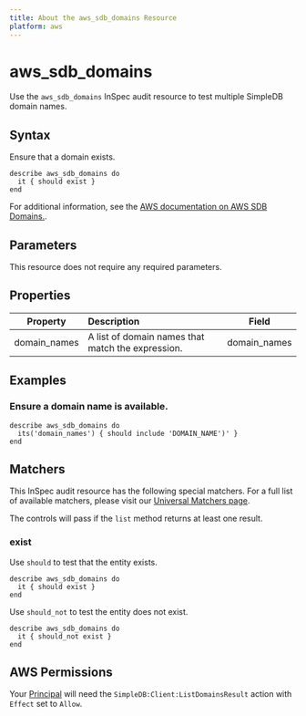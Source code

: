```yaml
---
title: About the aws_sdb_domains Resource
platform: aws
---
```


# aws_sdb_domains

Use the `aws_sdb_domains` InSpec audit resource to test multiple SimpleDB domain names.

## Syntax

Ensure that a domain exists.

    describe aws_sdb_domains do
      it { should exist }
    end

For additional information, see the [AWS documentation on AWS SDB Domains.](https://docs.aws.amazon.com/AWSCloudFormation/latest/UserGuide/aws-properties-simpledb.html).


## Parameters

This resource does not require any required parameters.

## Properties

| Property | Description | Field |
| :---: | :--- | :---: |
| domain_names | A list of domain names that match the expression. | domain_names |

## Examples

### Ensure a domain name is available.

    describe aws_sdb_domains do
      its('domain_names') { should include 'DOMAIN_NAME')' }
    end

## Matchers

This InSpec audit resource has the following special matchers. For a full list of available matchers, please visit our [Universal Matchers page](https://www.inspec.io/docs/reference/matchers/).

The controls will pass if the `list` method returns at least one result.

### exist

Use `should` to test that the entity exists.

    describe aws_sdb_domains do
      it { should exist }
    end

Use `should_not` to test the entity does not exist.

    describe aws_sdb_domains do
      it { should_not exist }
    end

## AWS Permissions

Your [Principal](https://docs.aws.amazon.com/IAM/latest/UserGuide/intro-structure.html#intro-structure-principal) will need the `SimpleDB:Client:ListDomainsResult` action with `Effect` set to `Allow`.
